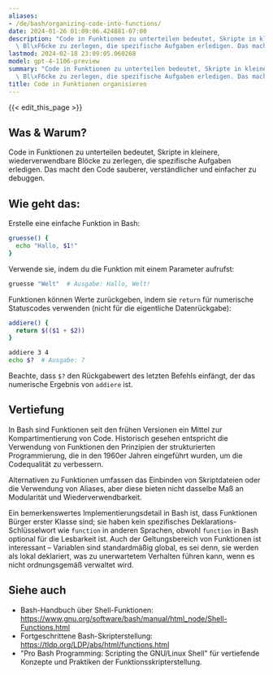 ```yaml
---
aliases:
- /de/bash/organizing-code-into-functions/
date: 2024-01-26 01:09:06.424881-07:00
description: "Code in Funktionen zu unterteilen bedeutet, Skripte in kleinere, wiederverwendbare\
  \ Bl\xF6cke zu zerlegen, die spezifische Aufgaben erledigen. Das macht den\u2026"
lastmod: 2024-02-18 23:09:05.060268
model: gpt-4-1106-preview
summary: "Code in Funktionen zu unterteilen bedeutet, Skripte in kleinere, wiederverwendbare\
  \ Bl\xF6cke zu zerlegen, die spezifische Aufgaben erledigen. Das macht den\u2026"
title: Code in Funktionen organisieren
---
```


{{< edit_this_page >}}

## Was & Warum?
Code in Funktionen zu unterteilen bedeutet, Skripte in kleinere, wiederverwendbare Blöcke zu zerlegen, die spezifische Aufgaben erledigen. Das macht den Code sauberer, verständlicher und einfacher zu debuggen.

## Wie geht das:
Erstelle eine einfache Funktion in Bash:

```Bash
gruesse() {
  echo "Hallo, $1!"
}
```

Verwende sie, indem du die Funktion mit einem Parameter aufrufst:

```Bash
gruesse "Welt"  # Ausgabe: Hallo, Welt!
```

Funktionen können Werte zurückgeben, indem sie `return` für numerische Statuscodes verwenden (nicht für die eigentliche Datenrückgabe):

```Bash
addiere() {
  return $(($1 + $2))
}

addiere 3 4
echo $?  # Ausgabe: 7
```

Beachte, dass `$?` den Rückgabewert des letzten Befehls einfängt, der das numerische Ergebnis von `addiere` ist.

## Vertiefung
In Bash sind Funktionen seit den frühen Versionen ein Mittel zur Kompartimentierung von Code. Historisch gesehen entspricht die Verwendung von Funktionen den Prinzipien der strukturierten Programmierung, die in den 1960er Jahren eingeführt wurden, um die Codequalität zu verbessern.

Alternativen zu Funktionen umfassen das Einbinden von Skriptdateien oder die Verwendung von Aliases, aber diese bieten nicht dasselbe Maß an Modularität und Wiederverwendbarkeit.

Ein bemerkenswertes Implementierungsdetail in Bash ist, dass Funktionen Bürger erster Klasse sind; sie haben kein spezifisches Deklarations-Schlüsselwort wie `function` in anderen Sprachen, obwohl `function` in Bash optional für die Lesbarkeit ist. Auch der Geltungsbereich von Funktionen ist interessant – Variablen sind standardmäßig global, es sei denn, sie werden als lokal deklariert, was zu unerwartetem Verhalten führen kann, wenn es nicht ordnungsgemäß verwaltet wird.

## Siehe auch
- Bash-Handbuch über Shell-Funktionen: https://www.gnu.org/software/bash/manual/html_node/Shell-Functions.html
- Fortgeschrittene Bash-Skripterstellung: https://tldp.org/LDP/abs/html/functions.html
- "Pro Bash Programming: Scripting the GNU/Linux Shell" für vertiefende Konzepte und Praktiken der Funktionsskripterstellung.
